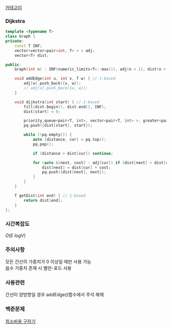 [카테고리](/README.md)
### Dijkstra
```cpp
template <typename T>
class Graph {
private:
    const T INF;
    vector<vector<pair<int, T> > > adj;
    vector<T> dist;

public:
    Graph(int n) : INF(numeric_limits<T>::max()), adj(n + 1), dist(n + 1) {}

    void addEdge(int u, int v, T w) { // 1-based
        adj[u].push_back({v, w});
        // adj[v].push_back({u, w});
    }

    void dijkstra(int start) { // 1-based
        fill(dist.begin(), dist.end(), INF);
        dist[start] = 0;

        priority_queue<pair<T, int>, vector<pair<T, int> >, greater<pair<T, int> > > pq;
        pq.push({dist[start], start});

        while (!pq.empty()) {
            auto [distance, cur] = pq.top();
            pq.pop();

            if (distance > dist[cur]) continue;

            for (auto &[next, cost] : adj[cur]) if (dist[next] > dist[cur] + cost) {
                dist[next] = dist[cur] + cost;
                pq.push({dist[next], next});
            }
        }
    }

    T getDist(int end) { // 1-based
        return dist[end];
    }
};
```
### 시간복잡도 
$O(E~logV)$   

### 주의사항
모든 간선의 가중치가 0 이상일 때만 사용 가능   
음수 가중치 존재 시 벨만-포드 사용   

### 사용관련
간선이 양방향일 경우 addEdge()함수에서 주석 해제   

### 백준문제
[최소비용 구하기](https://www.acmicpc.net/problem/1916)
